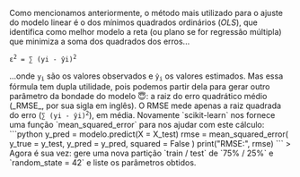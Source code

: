 Como mencionamos anteriormente, o método mais utilizado para o ajuste do modelo linear é o dos mínimos quadrados ordinários (_OLS_), que identifica como melhor modelo a reta (ou plano se for regressão múltipla) que minimiza a soma dos quadrados dos erros...

<pre>
<code>ε<sup>2</sup> = ∑ (yi - ŷi)<sup>2</sup></code>
</pre >

...onde <code>y<sub>i</sub></code> são os valores observados e <code>ŷ<sub>i</sub></code> os valores estimados.

Mas essa fórmula tem dupla utilidade, pois podemos partir dela para gerar outro parâmetro da bondade do modelo 😇: a raiz do erro quadrático médio (_RMSE_, por sua sigla em inglês). O RMSE mede apenas a raiz quadrada do erro (<code>∑ (yi - ŷi)<sup>2</sup></code>), em média. Novamente `scikit-learn` nos fornece uma função `mean_squared_error` para nos ajudar com este cálculo:

```python
y_pred = modelo.predict(X = X_test)

rmse = mean_squared_error(
  y_true = y_test,
  y_pred = y_pred,
  squared = False
)

print("RMSE:", rmse)
```

> Agora é sua vez: gere uma nova partição `train / test` de `75% / 25%` e `random_state = 42` e liste os parâmetros obtidos. 
